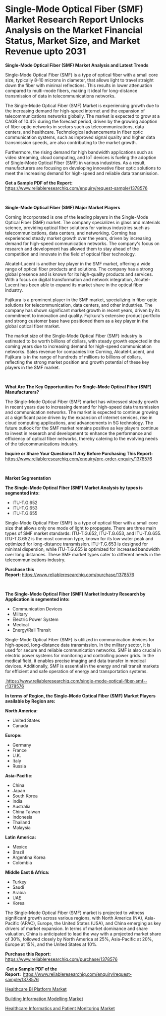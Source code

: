 <p><h1>Single-Mode Optical Fiber (SMF) Market Research Report Unlocks Analysis on the Market Financial Status, Market Size, and Market Revenue upto 2031</h1></p><p><strong>Single-Mode Optical Fiber (SMF) Market Analysis and Latest Trends</strong></p>
<p><p>Single-Mode Optical Fiber (SMF) is a type of optical fiber with a small core size, typically 8-10 microns in diameter, that allows light to travel straight down the fiber with minimal reflections. This results in lower attenuation compared to multi-mode fibers, making it ideal for long-distance transmission of data in telecommunications networks.</p><p>The Single-Mode Optical Fiber (SMF) Market is experiencing growth due to the increasing demand for high-speed internet and the expansion of telecommunications networks globally. The market is expected to grow at a CAGR of 10.4% during the forecast period, driven by the growing adoption of fiber optic networks in sectors such as telecommunications, data centers, and healthcare. Technological advancements in fiber optic communication systems, such as improved signal quality and higher data transmission speeds, are also contributing to the market growth.</p><p>Furthermore, the rising demand for high bandwidth applications such as video streaming, cloud computing, and IoT devices is fueling the adoption of Single-Mode Optical Fiber (SMF) in various industries. As a result, manufacturers are focusing on developing innovative fiber optic solutions to meet the increasing demand for high-speed and reliable data transmission.</p></p>
<p><strong>Get a Sample PDF of the Report:&nbsp;</strong> <a href="https://www.reliableresearchiq.com/enquiry/request-sample/1378576">https://www.reliableresearchiq.com/enquiry/request-sample/1378576</a></p>
<p>&nbsp;</p>
<p><strong>Single-Mode Optical Fiber (SMF) Major Market Players</strong></p>
<p><p>Corning Incorporated is one of the leading players in the Single-Mode Optical Fiber (SMF) market. The company specializes in glass and materials science, providing optical fiber solutions for various industries such as telecommunications, data centers, and networking. Corning has experienced steady market growth over the years, driven by increasing demand for high-speed communication networks. The company's focus on research and development has allowed them to stay ahead of the competition and innovate in the field of optical fiber technology.</p><p>Alcatel-Lucent is another key player in the SMF market, offering a wide range of optical fiber products and solutions. The company has a strong global presence and is known for its high-quality products and services. With a focus on digital transformation and network integration, Alcatel-Lucent has been able to expand its market share in the optical fiber industry.</p><p>Fujikura is a prominent player in the SMF market, specializing in fiber optic solutions for telecommunication, data centers, and other industries. The company has shown significant market growth in recent years, driven by its commitment to innovation and quality. Fujikura's extensive product portfolio and strong customer base have positioned them as a key player in the global optical fiber market.</p><p>The market size of the Single-Mode Optical Fiber (SMF) industry is estimated to be worth billions of dollars, with steady growth expected in the coming years due to increasing demand for high-speed communication networks. Sales revenue for companies like Corning, Alcatel-Lucent, and Fujikura is in the range of hundreds of millions to billions of dollars, reflecting the strong market position and growth potential of these key players in the SMF market.</p></p>
<p>&nbsp;</p>
<p><strong>What Are The Key Opportunities For Single-Mode Optical Fiber (SMF) Manufacturers?</strong></p>
<p><p>The Single-Mode Optical Fiber (SMF) market has witnessed steady growth in recent years due to increasing demand for high-speed data transmission and communication networks. The market is expected to continue growing at a significant pace driven by the expansion of internet services, rise in cloud computing applications, and advancements in 5G technology. The future outlook for the SMF market remains positive as key players continue to invest in research and development to enhance the performance and efficiency of optical fiber networks, thereby catering to the evolving needs of the telecommunications industry.</p></p>
<p><strong>Inquire or Share Your Questions If Any Before Purchasing This Report:</strong> <a href="https://www.reliableresearchiq.com/enquiry/pre-order-enquiry/1378576">https://www.reliableresearchiq.com/enquiry/pre-order-enquiry/1378576</a></p>
<p>&nbsp;</p>
<p><strong>Market Segmentation</strong></p>
<p><strong>The Single-Mode Optical Fiber (SMF) Market Analysis by types is segmented into:</strong></p>
<p><ul><li>ITU-T.G.652</li><li>ITU-T.G.653</li><li>ITU-T.G.655</li></ul></p>
<p><p>Single-Mode Optical Fiber (SMF) is a type of optical fiber with a small core size that allows only one mode of light to propagate. There are three main types of SMF market standards: ITU-T.G.652, ITU-T.G.653, and ITU-T.G.655. ITU-T.G.652 is the most common type, known for its low water peak and optimized for long-distance transmission. ITU-T.G.653 is designed for minimal dispersion, while ITU-T.G.655 is optimized for increased bandwidth over long distances. These SMF market types cater to different needs in the telecommunications industry.</p></p>
<p><strong>Purchase this Report:&nbsp;</strong><a href="https://www.reliableresearchiq.com/purchase/1378576">https://www.reliableresearchiq.com/purchase/1378576</a></p>
<p>&nbsp;</p>
<p><strong>The Single-Mode Optical Fiber (SMF) Market Industry Research by Application is segmented into:</strong></p>
<p><ul><li>Communication Devices</li><li>Military</li><li>Electric Power System</li><li>Medical</li><li>Energy/Rail Transit</li></ul></p>
<p><p>Single-Mode Optical Fiber (SMF) is utilized in communication devices for high-speed, long-distance data transmission. In the military sector, it is used for secure and reliable communication networks. SMF is also crucial in electric power systems for monitoring and controlling power grids. In the medical field, it enables precise imaging and data transfer in medical devices. Additionally, SMF is essential in the energy and rail transit markets for efficient and safe operation of energy and transportation systems.</p></p>
<p><a href="https://www.reliableresearchiq.com/single-mode-optical-fiber-smf--r1378576">&nbsp;https://www.reliableresearchiq.com/single-mode-optical-fiber-smf--r1378576</a></p>
<p><strong>In terms of Region, the Single-Mode Optical Fiber (SMF) Market Players available by Region are:</strong></p>
<p>
    <p> <strong> North America: </strong>
        <ul>
            <li>United States</li>
            <li>Canada</li>
        </ul>
        </p> 
    <p> <strong> Europe: </strong>
        <ul>
            <li>Germany</li>
            <li>France</li>
            <li>U.K.</li>
            <li>Italy</li>
            <li>Russia</li>
        </ul>
        </p> 
    <p> <strong> Asia-Pacific: </strong>
        <ul>
            <li>China</li>
            <li>Japan</li>
            <li>South Korea</li>
            <li>India</li>
            <li>Australia</li>
            <li>China Taiwan</li>
            <li>Indonesia</li>
            <li>Thailand</li>
            <li>Malaysia</li>
        </ul>
        </p> 
    <p> <strong> Latin America: </strong>
        <ul>
            <li>Mexico</li>
            <li>Brazil</li>
            <li>Argentina Korea</li>
            <li>Colombia</li>
        </ul>
        </p> 
    <p> <strong> Middle East & Africa: </strong>
        <ul>
            <li>Turkey</li>
            <li>Saudi</li>
            <li>Arabia</li>
            <li>UAE</li>
            <li>Korea</li>
        </ul>
    </p>
    </p>
<p><p>The Single-Mode Optical Fiber (SMF) market is projected to witness significant growth across various regions, with North America (NA), Asia-Pacific (APAC), Europe, the United States (USA), and China emerging as key drivers of market expansion. In terms of market dominance and share valuation, China is anticipated to lead the way with a projected market share of 30%, followed closely by North America at 25%, Asia-Pacific at 20%, Europe at 15%, and the United States at 10%.</p></p>
<p><strong>Purchase this Report: </strong><a href="https://www.reliableresearchiq.com/purchase/1378576">https://www.reliableresearchiq.com/purchase/1378576</a></p>
<p>&nbsp;<strong>Get a Sample PDF of the Report:&nbsp;&nbsp;</strong><a href="https://www.reliableresearchiq.com/enquiry/request-sample/1378576">https://www.reliableresearchiq.com/enquiry/request-sample/1378576</a></p>
<p><strong></strong></p>
<p><p><a href="https://github.com/heatherogden68774/Market-Research-Report-List-1/blob/main/healthcare-bi-platform-market.md">Healthcare BI Platform Market</a></p><p><a href="https://github.com/fernandomillshz/Market-Research-Report-List-1/blob/main/building-information-modelling-market.md">Building Information Modelling Market</a></p><p><a href="https://github.com/valeriecruz651/Market-Research-Report-List-1/blob/main/healthcare-informatics-and-patient-monitoring-market.md">Healthcare Informatics and Patient Monitoring Market</a></p></p>